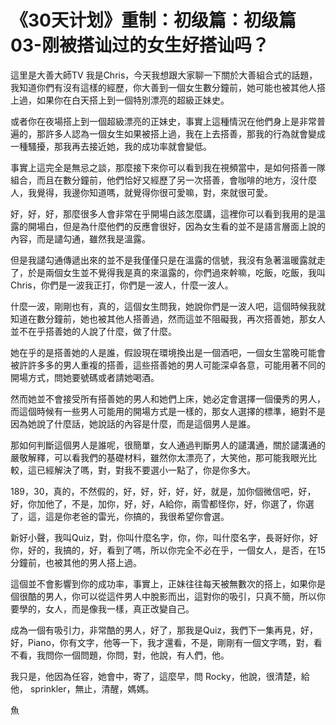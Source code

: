 # 《30天计划》重制：初级篇：初级篇03-刚被搭讪过的女生好搭讪吗？

這里是大善大師TV 我是Chris，今天我想跟大家聊一下關於大善組合式的話題，我知道你們有沒有這樣的經歷，你大善到一個女生數分鐘前，她可能也被其他人搭上過，如果你在白天搭上到一個特別漂亮的超級正妹史。

或者你在夜場搭上到一個超級漂亮的正妹史，事實上這種情況在他們身上是非常普遍的，那許多人認為一個女生如果被搭上過，我在上去搭善，那我的行為就會變成一種騷擾，那我再去接近她，我的成功率就會變低。

事實上這完全是無忌之談，那麼接下來你可以看到我在視頻當中，是如何搭善一隊組合，而且在數分鐘前，他們恰好又經歷了另一次搭善，會咖啡的地方，沒什麼人，我覺得，我邊你知道嗎，就覺得你很可愛嘛，對，來就很可愛。

好，好，好，那麼很多人會非常在乎開場白該怎麼講，這裡你可以看到我用的是溫露的開場白，但是為什麼他們的反應會很好，因為女生看的並不是語言層面上說的內容，而是譴勾通，雖然我是溫露。

但是我譴勾通傳遞出來的並不是我僅僅只是在溫露的信號，我沒有急著溫暖露就走了，於是兩個女生並不覺得我是真的來溫露的，你們過來幹嘛，吃飯，吃飯，我叫Chris，你們是一波我正打，你們是一波人，什麼一波人。

什麼一波，剛剛也有，真的，這個女生問我，她說你們是一波人吧，這個時候我就知道在數分鐘前，她也被其他人搭善過，然而這並不阻礙我，再次搭善她，那女人並不在乎搭善她的人說了什麼，做了什麼。

她在乎的是搭善她的人是誰，假設現在環境換出是一個酒吧，一個女生當晚可能會被許許多多的男人重複的搭善，這些搭善她的男人可能深卓各意，可能用著不同的開場方式，問她要號碼或者請她喝酒。

然而她並不會接受所有搭善她的男人和她們上床，她必定會選擇一個優秀的男人，而這個時候有一些男人可能用的開場方式是一樣的，那女人選擇的標準，絕對不是因為她說了什麼話，她說話的內容是什麼，而是這個男人是誰。

那如何判斷這個男人是誰呢，很簡單，女人通過判斷男人的譴溝通，關於譴溝通的嚴敬解釋，可以看我們的基礎材料，雖然你太漂亮了，大笑他，那可能我眼光比較，這已經解決了嗎，對，對我不要選小一點了，你是你多大。

189，30，真的，不然假的，好，好，好，好，好，就是，加你個微信吧，好，好，你加他了，不是，加你，好，好，A給你，兩雪都怪你，好，你選了，你選了，這，這是你老爸的雷光，你搞的，我很希望你會選。

新好小聲，我叫Quiz，對，你叫什麼名字，你，你，叫什麼名字，長哥好你，好你，好的，我搞的，好，看到了嗎，所以你完全不必在乎，一個女人，是否，在15分鐘前，也被其他的男人搭上過。

這個並不會影響到你的成功率，事實上，正妹往往每天被無數次的搭上，如果你是個很酷的男人，你可以從這件男人中脫影而出，這對你的吸引，只真不簡，所以你要學的，女人，而是像我一樣，真正改變自己。

成為一個有吸引力，非常酷的男人，好了，那我是Quiz，我們下一集再見，好，好，Piano，你有文字，他等一下，我才還看，不是，剛剛有一個文字嗎，對，看不看，我問你一個問題，你問，對，他說，有人們，他。

我只是，他因為任容，她會中，寄了，這麼早，問 Rocky，他說，很清楚，給他， sprinkler，無止，清醒，媽媽。

魚